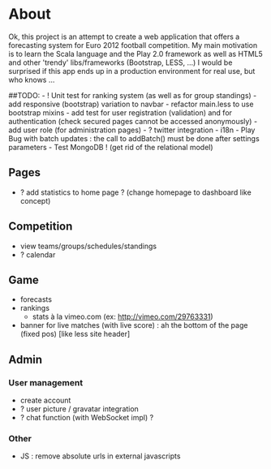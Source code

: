 
# About

Ok, this project is an attempt to create a web application that offers a forecasting system for Euro 2012 football competition.
My main motivation is to learn the Scala language and the Play 2.0 framework as well as HTML5 and other 'trendy' libs/frameworks (Bootstrap, LESS, ...)
I would be surprised if this app ends up in a production environment for real use, but who knows ...

##TODO:
	- ! Unit test for ranking system (as well as for group standings)
	- add responsive (bootstrap) variation to navbar
	- refactor main.less to use bootstrap mixins
	- add test for user registration (validation) and for authentication (check secured pages cannot be accessed anonymously)
	- add user role (for administration pages)
	- ? twitter integration
	- i18n
	- Play Bug with batch updates : the call to addBatch() must be done after settings parameters
	- Test MongoDB ! (get rid of the relational model)

## Pages

- ? add statistics to home page ? (change homepage to dashboard like concept)
	
## Competition

- view teams/groups/schedules/standings
- ? calendar

## Game

- forecasts
- rankings
	- stats à la vimeo.com (ex: http://vimeo.com/29763331)
- banner for live matches (with live score) : ah the bottom of the page (fixed pos) [like less site header]

## Admin

### User management
- create account
- ? user picture / gravatar integration
- ? chat function (with WebSocket impl) ?
	
### Other
- JS : remove absolute urls in external javascripts
